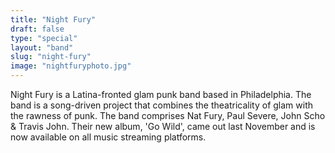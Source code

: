 ```yaml
---
title: "Night Fury"
draft: false
type: "special"
layout: "band"
slug: "night-fury"
image: "nightfuryphoto.jpg"
---
```


Night Fury is a Latina-fronted glam punk band based in Philadelphia. The band is a song-driven project that combines the theatricality of glam with the rawness of punk. The band comprises Nat Fury, Paul Severe, John Scho & Travis John. Their new album, 'Go Wild', came out last November and is now available on all music streaming platforms.
